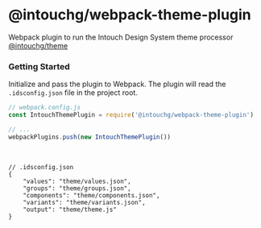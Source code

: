# @intouchg/webpack-theme-plugin

Webpack plugin to run the Intouch Design System theme processor [@intouchg/theme](https://npmjs.com/package/@intouchg/theme)



### Getting Started

Initialize and pass the plugin to Webpack. The plugin will read the `.idsconfig.json` file in the project root.
<br>

```js
// webpack.config.js
const IntouchThemePlugin = require('@intouchg/webpack-theme-plugin')

// ...
webpackPlugins.push(new IntouchThemePlugin())
```
<br>

```jsonc
// .idsconfig.json
{
    "values": "theme/values.json",
    "groups": "theme/groups.json",
    "components": "theme/components.json",
    "variants": "theme/variants.json",
    "output": "theme/theme.js"
}
```
<br>
